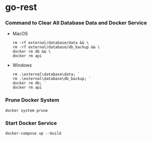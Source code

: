 # go-rest

### Command to Clear All Database Data and Docker Service

- MacOS

  ```
  rm -rf external/database/data && \
  rm -rf external/database/db_backup && \
  docker rm db && \
  docker rm api
  ```

- Windows

  ```
  rm .\external\database\data; `
  rm .\external\database\db_backup; `
  docker rm db; `
  docker rm api
  ```

### Prune Docker System

    docker system prune

### Start Docker Service

    docker-compose up --build
